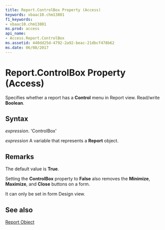 ```yaml
---
title: Report.ControlBox Property (Access)
keywords: vbaac10.chm13801
f1_keywords:
- vbaac10.chm13801
ms.prod: access
api_name:
- Access.Report.ControlBox
ms.assetid: 440dd25d-4792-2a92-beac-21dbcf478b62
ms.date: 06/08/2017
---
```



# Report.ControlBox Property (Access)

Specifies whether a report has a  **Control** menu in Report view. Read/write **Boolean**.


## Syntax

 _expression_. 'ControlBox'

 _expression_ A variable that represents a **Report** object.


## Remarks

The default value is  **True**.

Setting the  **ControlBox** property to **False** also removes the **Minimize**, **Maximize**, and **Close** buttons on a form.

It can only be set in form Design view.


## See also


[Report Object](Access.Report.md)

